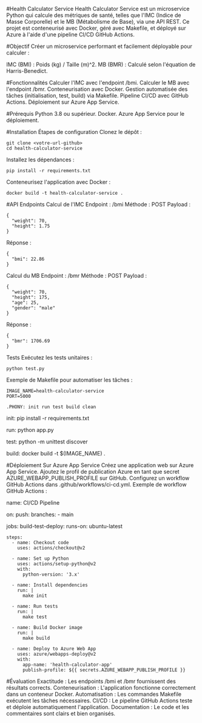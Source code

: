 #Health Calculator Service
Health Calculator Service est un microservice Python qui calcule des métriques de santé, telles que l'IMC (Indice de Masse Corporelle) et le MB (Métabolisme de Base), via une API REST. Ce projet est conteneurisé avec Docker, géré avec Makefile, et déployé sur Azure à l'aide d'une pipeline CI/CD GitHub Actions.

#Objectif
Créer un microservice performant et facilement déployable pour calculer :

IMC (BMI) : Poids (kg) / Taille (m)^2.
MB (BMR) : Calculé selon l'équation de Harris-Benedict.


#Fonctionnalités
Calculer l'IMC avec l'endpoint /bmi.
Calculer le MB avec l'endpoint /bmr.
Conteneurisation avec Docker.
Gestion automatisée des tâches (initialisation, test, build) via Makefile.
Pipeline CI/CD avec GitHub Actions.
Déploiement sur Azure App Service.


#Prérequis
Python 3.8 ou supérieur.
Docker.
Azure App Service pour le déploiement.


#Installation
Étapes de configuration
Clonez le dépôt :

    git clone <votre-url-github>
    cd health-calculator-service
    
Installez les dépendances :

    pip install -r requirements.txt
    
Conteneurisez l'application avec Docker :


    docker build -t health-calculator-service .

    
#API Endpoints
Calcul de l'IMC
Endpoint : /bmi
Méthode : POST
Payload :

    {
      "weight": 70,
      "height": 1.75
    }
    
Réponse :

    {
      "bmi": 22.86
    }
    
Calcul du MB
Endpoint : /bmr
Méthode : POST
Payload :

    {
      "weight": 70,
      "height": 175,
      "age": 25,
      "gender": "male"
    }
    
Réponse :

    {
      "bmr": 1706.69
    }
    
Tests
Exécutez les tests unitaires :

    python test.py
    
Exemple de Makefile pour automatiser les tâches :

    IMAGE_NAME=health-calculator-service
    PORT=5000

    .PHONY: init run test build clean

init:
    pip install -r requirements.txt

run:
    python app.py

test:
    python -m unittest discover

build:
    docker build -t $(IMAGE_NAME) .

    
#Déploiement
Sur Azure App Service
Créez une application web sur Azure App Service.
Ajoutez le profil de publication Azure en tant que secret AZURE_WEBAPP_PUBLISH_PROFILE sur GitHub.
Configurez un workflow GitHub Actions dans .github/workflows/ci-cd.yml.
Exemple de workflow GitHub Actions :


name: CI/CD Pipeline

on:
  push:
    branches:
      - main

jobs:
  build-test-deploy:
    runs-on: ubuntu-latest

    steps:
      - name: Checkout code
        uses: actions/checkout@v2

      - name: Set up Python
        uses: actions/setup-python@v2
        with:
          python-version: '3.x'

      - name: Install dependencies
        run: |
          make init

      - name: Run tests
        run: |
          make test

      - name: Build Docker image
        run: |
          make build

      - name: Deploy to Azure Web App
        uses: azure/webapps-deploy@v2
        with:
          app-name: 'health-calculator-app'
          publish-profile: ${{ secrets.AZURE_WEBAPP_PUBLISH_PROFILE }}
          
#Évaluation
Exactitude : Les endpoints /bmi et /bmr fournissent des résultats corrects.
Conteneurisation : L'application fonctionne correctement dans un conteneur Docker.
Automatisation : Les commandes Makefile exécutent les tâches nécessaires.
CI/CD : Le pipeline GitHub Actions teste et déploie automatiquement l'application.
Documentation : Le code et les commentaires sont clairs et bien organisés.
